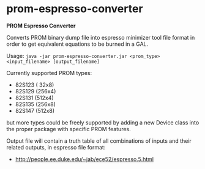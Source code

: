 # prom-espresso-converter
**PROM Espresso Converter**

Converts PROM binary dump file into espresso minimizer tool file format in order to get equivalent equations to be burned in a GAL.

Usage:
``java -jar prom-espresso-converter.jar <prom_type> <input_filename> [output_filename]``

Currently supported PROM types:
* 82S123 ( 32x8)
* 82S129 (256x4)
* 82S131 (512x4)
* 82S135 (256x8)
* 82S147 (512x8)

but more types could be freely supported by adding a new Device class into the proper package with specific PROM features.

Output file will contain a truth table of all combinations of inputs and their related outputs, in espresso file format:

* http://people.ee.duke.edu/~jab/ece52/espresso.5.html
